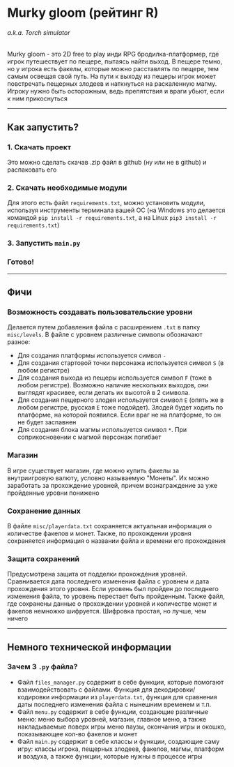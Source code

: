 # Murky gloom (рейтинг R) 
###### a.k.a. Torch simulator
Murky gloom - это 2D free to play инди RPG бродилка-платформер, где игрок путешествует по пещере, пытаясь найти выход. 
В пещере темно, но у игрока есть факелы, которые можно расставлять по пещере, тем самым освещая свой путь.
На пути к выходу из пещеры игрок может повстречать пещерных злодеев и наткнуться на раскаленную магму.
Игроку нужно быть осторожным, ведь препятствия и враги убьют, если к ним прикоснуться
***

## Как запустить?
### 1. Скачать проект
Это можно сделать скачав .zip файл в github (ну или не в github) и распаковать его
### 2. Скачать необходимые модули
Для этого есть файл `requirements.txt`, можно установить модули, используя инструменты терминала вашей ОС
(на Windows это делается командой `pip install -r requirements.txt`, а на 
Linux `pip3 install -r requirements.txt`)
### 3. Запустить `main.py`
### Готово!


***
## Фичи

### Возможность создавать пользовательские уровни
Делается путем добавления файла с расширением `.txt` в папку `misc/levels`. В файле с уровнем различные символы обозначают разное:
*  Для создания платформы используется символ `-`
*  Для создания стартовой точки персонажа используется символ `S` (в любом регистре)
*  Для создания выхода из пещеры используется символ `F` (тоже в любом регистре). Возможно наличие нескольких выходов, они выглядят красивее, если делать их высотой в 2 символа.
*  Для создания пещерного злодея используется символ `E` (опять же в любом регистре, русская `Е` тоже подойдет). 
   Злодей будет ходить по платформе, на которой появился. Если враг не на платформе, то он не будет заспавнен
*  Для создания блока магмы используется символ `*`. При соприкосновении с магмой персонаж погибает

### Магазин
В игре существует магазин, где можно купить факелы за внутриигровую валюту, условно называемую "Монеты". 
Их можно заработать за прохождение уровней, причем вознаграждение за уже пройденные уровни понижено 

### Сохранение данных
В файле `misc/playerdata.txt` сохраняется актуальная информация о количестве факелов и монет.
Также, по прохождении уровня сохраняется информация о названии файла и времени его прохождения

### Защита сохранений
Предусмотрена защита от подделки прохождения уровней. Сравнивается дата последнего изменения файла с уровнем и дата 
прохождения этого уровня. Если уровень был пройден до последнего изменения файла, то уровень перестает быть пройденным. 
Также файл, где сохранены данные о прохождении уровней и количестве монет и факелов немножко шифруется. Шифровка простая, 
но лучше, чем ничего

***
## Немного технической информации
### Зачем 3 `.py` файла?
* Файл `files_manager.py` содержит в себе функции, которые помогают взаимодействовать с файлами.
Функция для декодировки/кодировки информации из `playerdata.txt`, функция для сравнения даты последнего
изменения файла с нынешним временем и т.п.
* Файл `menu.py` содержит в себе функции, создающие различные меню: меню выбора уровней, магазин, главное 
меню, а также накладываемые поверх игры меню паузы, окончания игры и окошко, показывающее кол-во факелов и 
  монет
* Файл `main.py` содержит в себе классы и функции, создающие саму игру: классы игрока, пещерных злодеев, факелов,
магмы, платформ и воздуха, а также функции, которые нужны в процессе игры